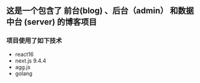 ## 这是一个包含了 前台(blog) 、后台（admin） 和数据中台 (server) 的博客项目

### 项目使用了如下技术
- react16 
- next.js 9.4.4
- agg.js 
- golang